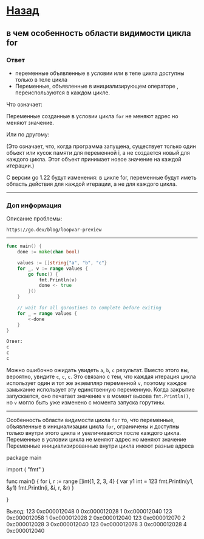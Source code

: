 # [Назад](/L1/L1_.md)

## в чем особенность области видимости цикла for

### Ответ

- переменные объявленные в условии или в теле цикла доступны только в теле цикла
- Переменные, объявленные в инициализирующем операторе , переиспользуются в каждом цикле.

Что означает:

Переменные созданные в условии цикла `for` не меняют адрес но меняют значение.

Или по другому:

(Это означает, что, когда программа запущена, существует только один объект или кусок памяти для переменной i, а не создается новый для каждого цикла. Этот объект принимает новое значение на каждой итерации.)

С версии go 1.22 будут изменения: в цикле for, переменные будут иметь область действия для каждой итерации, а не для каждого цикла.

-----------------------------------------------------

### Доп информация

Описание проблемы:

`https://go.dev/blog/loopvar-preview`



-----------------------------------------------------

```go
func main() {
    done := make(chan bool)

    values := []string{"a", "b", "c"}
    for _, v := range values {
        go func() {
            fmt.Println(v)
            done <- true
        }()
    }

    // wait for all goroutines to complete before exiting
    for _ = range values {
        <-done
    }
}
```

```cmd
Ответ:
c
c
c
```

Можно ошибочно ожидать увидеть `a`, `b`, `c` результат. Вместо этого вы, вероятно, увидите `c`, `c`, `c`. Это связано с тем, что каждая итерация цикла использует один и тот же экземпляр переменной `v`, поэтому каждое замыкание использует эту единственную переменную. Когда закрытие запускается, оно печатает значение `v` в момент вызова `fmt.Println()`, но  `v` могло быть уже изменено с момента запуска горутины.

-----------------------------------------------------

Особенность области видимости цикла `for` то, что переменные, объявленные в инициализации цикла `for`, ограничены и доступны только внутри этого цикла и увеличиваются после каждого цикла.
Переменные в условии цикла не меняют адрес но меняют значение
Переменные инициализированные внутри цикла имеют разные адреса

package main

import (
 "fmt"
)

func main() {
 for i, r := range []int{1, 2, 3, 4} {
  var у1 int = 123
  fmt.Println(у1, &у1)
  fmt.Println(i, &i, r, &r)
 }

}

Вывод:
123 0xc000012048
0 0xc000012028 1 0xc000012040
123 0xc000012058
1 0xc000012028 2 0xc000012040
123 0xc000012070
2 0xc000012028 3 0xc000012040
123 0xc000012078
3 0xc000012028 4 0xc000012040
